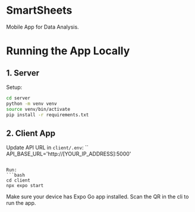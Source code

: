 # SmartSheets
Mobile App for Data Analysis.

# Running the App Locally
## 1. Server
Setup:
```bash
cd server
python -m venv venv
source venv/bin/activate
pip install -r requirements.txt
```

## 2. Client App

Update API URL in `client/.env`:
``
API_BASE_URL='http://[YOUR_IP_ADDRESS]:5000'
```

Run:
```bash
cd client
npx expo start
```

Make sure your device has Expo Go app installed. Scan the QR in the cli to run the app.